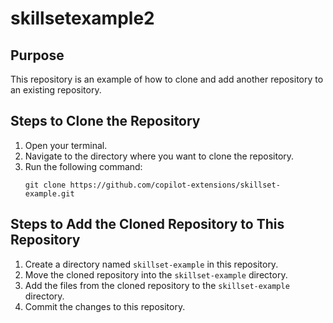 # skillsetexample2

## Purpose

This repository is an example of how to clone and add another repository to an existing repository.

## Steps to Clone the Repository

1. Open your terminal.
2. Navigate to the directory where you want to clone the repository.
3. Run the following command:
   ```
   git clone https://github.com/copilot-extensions/skillset-example.git
   ```

## Steps to Add the Cloned Repository to This Repository

1. Create a directory named `skillset-example` in this repository.
2. Move the cloned repository into the `skillset-example` directory.
3. Add the files from the cloned repository to the `skillset-example` directory.
4. Commit the changes to this repository.
